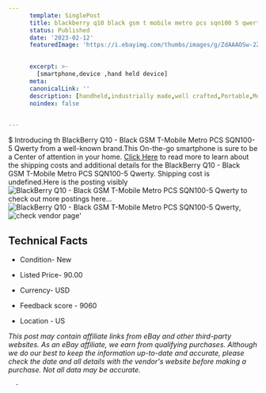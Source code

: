 ```yaml
---
      template: SinglePost
      title: blackberry q10 black gsm t mobile metro pcs sqn100 5 qwerty
      status: Published
      date: '2023-02-12'
      featuredImage: 'https://i.ebayimg.com/thumbs/images/g/ZdAAAOSw-2ZgBPOj/s-l225.jpg'
       

      excerpt: >-
        [smartphone,device ,hand held device]
      meta:
      canonicalLink: ''
      description: [handheld,industrially made,well crafted,Portable,Mobile,Compact,Convenient,Lightweight,Maneuverable,Man-portable,Miniature,Carriable,Hand-held,Light,Holdable,Transportable,Mobile device,Pocket-sized,On-the-go,Wireless,Cordless,Compact size,Convenient size, smartphone,device ,hand held device]
      noindex: false
      

---
```

$
      Introducing th BlackBerry Q10 - Black GSM T-Mobile Metro PCS SQN100-5 Qwerty from a well-known brand.This On-the-go smartphone is sure to be a Center of attention  in your home. [Click Here](https://www.ebay.com/itm/203470598800?hash=item2f5fcaf290%3Ag%3AZdAAAOSw-2ZgBPOj&mkevt=1&mkcid=1&mkrid=711-53200-19255-0&campid=%253CePNCampaignId%253E&customid=%253CreferenceId%253E&toolid=10049) to read more to learn about the shipping costs and additional details for the BlackBerry Q10 - Black GSM T-Mobile Metro PCS SQN100-5 Qwerty. Shipping cost is undefined.Here is the posting visibly ![BlackBerry Q10 - Black GSM T-Mobile Metro PCS SQN100-5 Qwerty](https://i.ebayimg.com/thumbs/images/g/ZdAAAOSw-2ZgBPOj/s-l225.jpg) to check out more postings here... ![BlackBerry Q10 - Black GSM T-Mobile Metro PCS SQN100-5 Qwerty](https://i.ebayimg.com/images/g/ZdAAAOSw-2ZgBPOj/s-l1200.jpg), ![check vendor page](https://origin-galleryplus.ebayimg.com/ws/web/203470598800_2_0_1/225x225.jpg)'

      

 ## Technical Facts 



     
      

 - Condition- New 


      

 - Listed Price- 90.00 


      

 - Currency- USD 


      

 - Feedback score - 9060 


      

 - Location - US 


      
      

 *_This post may contain affiliate links from eBay and other third-party websites. As an eBay affiliate, we earn from qualifying purchases. Although we do our best to keep the information up-to-date and accurate, please check the date and all details with the vendor's website before making a purchase. Not all data may be accurate._*




      -
